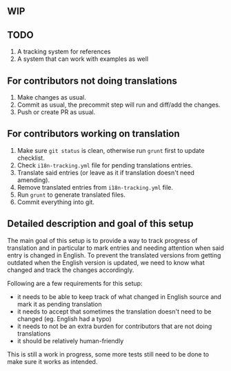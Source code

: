 ## WIP

## TODO
1. A tracking system for references
2. A system that can work with examples as well

## For contributors not doing translations
1. Make changes as usual.
2. Commit as usual, the precommit step will run and diff/add the changes.
3. Push or create PR as usual.

## For contributors working on translation
1. Make sure `git status` is clean, otherwise run `grunt` first to update checklist.
2. Check `i18n-tracking.yml` file for pending translations entries.
3. Translate said entries (or leave as it if translation doesn't need amending).
4. Remove translated entries from `i18n-tracking.yml` file.
5. Run `grunt` to generate translated files.
6. Commit everything into git.

## Detailed description and goal of this setup
The main goal of this setup is to provide a way to track progress of translation and in particular to mark entries and needing attention when said entry is changed in English. To prevent the translated versions from getting outdated when the English version is updated, we need to know what changed and track the changes accordingly.

Following are a few requirements for this setup:
  * it needs to be able to keep track of what changed in English source and mark it as pending translation
  * it needs to accept that sometimes the translation doesn't need to be changed (eg. English had a typo)
  * it needs to not be an extra burden for contributors that are not doing translations
  * it should be relatively human-friendly

This is still a work in progress, some more tests still need to be done to make sure it works as intended.